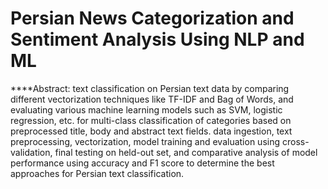# Persian News Categorization and Sentiment Analysis Using NLP and ML
****Abstract:
text classification on Persian text data by comparing different vectorization techniques like TF-IDF and Bag of Words, and evaluating various machine learning models such as SVM, logistic regression, etc. for multi-class classification of categories based on preprocessed title, body and abstract text fields. data ingestion, text preprocessing, vectorization, model training and evaluation using cross-validation, final testing on held-out set, and comparative analysis of model performance using accuracy and F1 score to determine the best approaches for Persian text classification.
